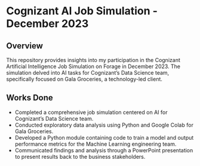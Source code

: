 # Cognizant AI Job Simulation - December 2023

## Overview
This repository provides insights into my participation in the Cognizant Artificial Intelligence Job Simulation on Forage in December 2023. The simulation delved into AI tasks for Cognizant’s Data Science team, specifically focused on Gala Groceries, a technology-led client.

## Works Done
- Completed a comprehensive job simulation centered on AI for Cognizant’s Data Science team.
- Conducted exploratory data analysis using Python and Google Colab for Gala Groceries.
- Developed a Python module containing code to train a model and output performance metrics for the Machine Learning engineering team.
- Communicated findings and analysis through a PowerPoint presentation to present results back to the business stakeholders.
